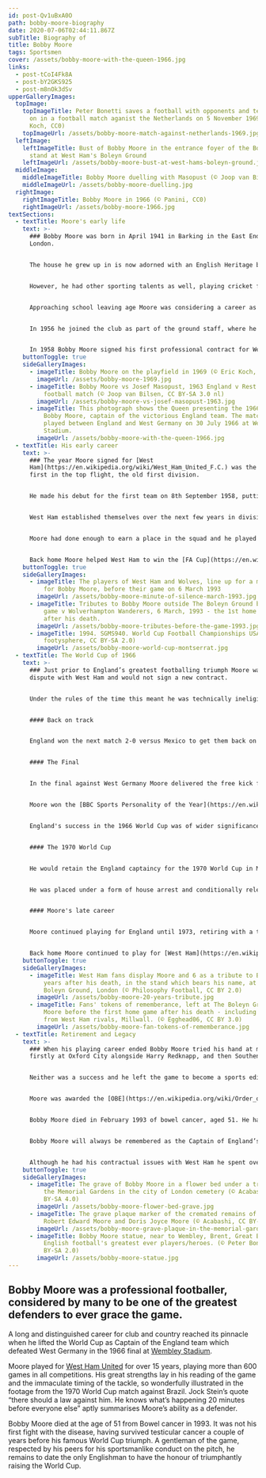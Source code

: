 ```yaml
---
id: post-Qv1uBxA0O
path: bobby-moore-biography
date: 2020-07-06T02:44:11.867Z
subTitle: Biography of
title: Bobby Moore
tags: Sportsmen
cover: /assets/bobby-moore-with-the-queen-1966.jpg
links:
  - post-tCoI4Fk8A
  - post-bY2GKS925
  - post-m8nOk3dSv
upperGalleryImages:
  topImage:
    topImageTitle: Peter Bonetti saves a football with opponents and teammates look
      on in a football match aganist the Netherlands on 5 November 1969 (© Eric
      Koch, CC0)
    topImageUrl: /assets/bobby-moore-match-against-netherlands-1969.jpg
  leftImage:
    leftImageTitle: Bust of Bobby Moore in the entrance foyer of the Bobby Moore
      stand at West Ham's Boleyn Ground
    leftImageUrl: /assets/bobby-moore-bust-at-west-hams-boleyn-ground.jpg
  middleImage:
    middleImageTitle: Bobby Moore duelling with Masopust (© Joop van Bilsen, CC0)
    middleImageUrl: /assets/bobby-moore-duelling.jpg
  rightImage:
    rightImageTitle: Bobby Moore in 1966 (© Panini, CC0)
    rightImageUrl: /assets/bobby-moore-1966.jpg
textSections:
  - textTitle: Moore's early life
    text: >-
      ### Bobby Moore was born in April 1941 in Barking in the East End of
      London.


      The house he grew up in is now adorned with an English Heritage blue plaque, the first footballer to be commemorated in this way. Moore loved his football growing up and played the game while at Barking Primary School and at Tom Hood school in Leytonstone, as well as for the Leyton district youth sides.


      However, he had other sporting talents as well, playing cricket for an Essex school’s team. Also in this cricket side was [Geoff Hurst](https://en.wikipedia.org/wiki/Geoff_Hurst), scorer of the world cup final hat-trick in 1966. English football fans will be forever relieved both Moore and Hurst ultimately chose the football route for their careers.


      Approaching school leaving age Moore was considering a career as a draughtsman when he was asked to attend coaching lessons at [West Ham](https://en.wikipedia.org/wiki/West_Ham_United_F.C.). He did not make a huge impression initially but he had an ethos to work hard on his game and to improve.


      In 1956 he joined the club as part of the ground staff, where he carried on receiving coaching and playing matches as part of the youth set-up. Senior players were heavily involved in coaching the younger players at the ‘academy’ and Moore was taken under the wing of [Malcolm Allison](https://en.wikipedia.org/wiki/Malcolm_Allison).


      In 1958 Bobby Moore signed his first professional contract for West Ham. Another influence on the young Moore was Ron Greenwood who was looking after the England Youth set up. Greenwood would later become manager at West Ham in 1961.
    buttonToggle: true
    sideGalleryImages:
      - imageTitle: Bobby Moore on the playfield in 1969 (© Eric Koch, CC BY-SA 3.0 nl)
        imageUrl: /assets/bobby-moore-1969.jpg
      - imageTitle: Bobby Moore vs Josef Masopust, 1963 England v Rest of the World
          football match (© Joop van Bilsen, CC BY-SA 3.0 nl)
        imageUrl: /assets/bobby-moore-vs-josef-masopust-1963.jpg
      - imageTitle: This photograph shows the Queen presenting the 1966 World Cup to
          Bobby Moore, captain of the victorious England team. The match was
          played between England and West Germany on 30 July 1966 at Wembley
          Stadium.
        imageUrl: /assets/bobby-moore-with-the-queen-1966.jpg
  - textTitle: His early career
    text: >-
      ### The year Moore signed for [West
      Ham](https://en.wikipedia.org/wiki/West_Ham_United_F.C.) was the club’s
      first in the top flight, the old first division.


      He made his debut for the first team on 8th September 1958, putting in an assured performance wearing the number 6 shirt in a 3-2 win against Manchester United. One man’s good fortune was another man’s bad luck as the player who made way for Moore was his mentor [Malcolm Allison](https://en.wikipedia.org/wiki/Malcolm_Allison), who had been working hard to recover from tuberculosis. Allison never played for West Ham in the top league, but graciously acknowledged the right decision had been made.


      West Ham established themselves over the next few years in division 1 and Moore was soon captaining the England youth side. He was called up to the England senior side for the first time in 1962, making his debut in a 4-0 win against Peru, the final warm up match before the 1962 World Cup finals.


      Moore had done enough to earn a place in the squad and he played in every game until England’s departure at the Quarter final stages. In 1963 he captained his country for the first time in only his 12th appearance and was given the captaincy permanently during friendlies played in 1964 when England had failed to advance to the latter stages of the European Championships.


      Back home Moore helped West Ham to win the [FA Cup](https://en.wikipedia.org/wiki/FA_Cup) in 1964 when they beat Preston North End 3-2 in the final. He would be awarded the Football Writer’s Association Footballer of the Year for that year. [Wembley](https://en.wikipedia.org/wiki/Wembley_Stadium) was going to prove to be a popular place for Moore as he returned there the following year with West Ham in the 1965 European Cup Winners Cup final, beating 1860 Munich 2-0. West Ham lost the two-leg League cup final in 1966 to West Brom, but this disappointment was about to be more than made up for.
    buttonToggle: true
    sideGalleryImages:
      - imageTitle: The players of West Ham and Wolves, line up for a minute's silence
          for Bobby Moore, before their game on 6 March 1993
        imageUrl: /assets/bobby-moore-minute-of-silence-march-1993.jpg
      - imageTitle: Tributes to Bobby Moore outside The Boleyn Ground before the home
          game v Wolverhampton Wanderers, 6 March, 1993 - the 1st home game
          after his death.
        imageUrl: /assets/bobby-moore-tributes-before-the-game-1993.jpg
      - imageTitle: 1994. SGMS940. World Cup Football Championships USA94 (©
          footysphere, CC BY-SA 2.0)
        imageUrl: /assets/bobby-moore-world-cup-montserrat.jpg
  - textTitle: The World Cup of 1966
    text: >-
      ### Just prior to England’s greatest footballing triumph Moore was in
      dispute with West Ham and would not sign a new contract.


      Under the rules of the time this meant he was technically ineligible to play for his country. Fortunately the dispute was resolved and the England Captain was able to take his place for the opening game against Uruguay, a disappointing goalless draw.


      #### Back on track


      England won the next match 2-0 versus Mexico to get them back on track, progressing out of the group and on to the final. Moore was ever present through the tournament, a calm and inspiring figure at the back.


      #### The Final


      In the final against West Germany Moore delivered the free kick from which [Geoff Hurst](https://en.wikipedia.org/wiki/Geoff_Hurst) headed the equaliser, bringing England back in to a game they went on to win 4-2 after extra-time. Ever the sporting gentleman Moore cleaned off his muddy hands before shaking the Queen’s hand and accepting the World Cup trophy from her. Bobby Moore had achieved every young footballer’s dream.


      Moore won the [BBC Sports Personality of the Year](https://en.wikipedia.org/wiki/BBC_Sports_Personality_of_the_Year_Award) award in 1966, the first footballer to do so.


      England's success in the 1966 World Cup was of wider significance in a decade in which the nation seemed to find its feet [post-World War Two](https://greatestbritons.com/british-history-timeline.html#1).


      #### The 1970 World Cup


      He would retain the England captaincy for the 1970 World Cup in Mexico, though controversy was to strike first. Days before the tournament was due to begin Moore was falsely accused of stealing an emerald bracelet while in Bogota, Colombia.


      He was placed under a form of house arrest and conditionally released just three days before the World Cup, though he was later cleared of the charge. It was far from the ideal preparations, but performances such as the one against Brazil and his laser-like precision tackle on Jarzhinio during that game showed Moore at his best. However, England could not repeat the feats of 1966, losing to West Germany in the quarter-finals 3-2 after extra-time.


      #### Moore's late career


      Moore continued playing for England until 1973, retiring with a then record 108 caps. He had overtaken teammate [Bobby Charlton's](https://greatestbritons.com/bobby-charlton-biography.html) record of 106 caps earlier that year. The record is now held by goal keeper Peter Shilton, who won 125 caps, with Moore sixth on the list.


      Back home Moore continued to play for [West Ham](https://en.wikipedia.org/wiki/West_Ham_United_F.C.) until 1974 when he left to join Fulham, where he remained until 1977. In one of those twists of fate the game often throws up Fulham reached the [FA Cup](https://en.wikipedia.org/wiki/FA_Cup) final in 1975, with the opponents at [Wembley Stadium](https://en.wikipedia.org/wiki/Wembley_Stadium) Moore’s former club of so many years, West Ham. Fulham lost 2-0 and following his spell there, Moore crossed the Atlantic and played for a couple of teams in the US.
    buttonToggle: true
    sideGalleryImages:
      - imageTitle: West Ham fans display Moore and 6 as a tribute to Bobby Moore twenty
          years after his death, in the stand which bears his name, at The
          Boleyn Ground, London (© Philosophy Football, CC BY 2.0)
        imageUrl: /assets/bobby-moore-20-years-tribute.jpg
      - imageTitle: Fans' tokens of rememberance, left at The Boleyn Ground for Bobby
          Moore before the first home game after his death - including those
          from West Ham rivals, Millwall. (© Egghead06, CC BY 3.0)
        imageUrl: /assets/bobby-moore-fan-tokens-of-rememberance.jpg
  - textTitle: Retirement and Legacy
    text: >-
      ### When his playing career ended Bobby Moore tried his hand at managing,
      firstly at Oxford City alongside Harry Redknapp, and then Southend.


      Neither was a success and he left the game to become a sports editor in 1986, a position he held until 1990 when he moved in to radio commentary. Yet he remained a popular and well respected figure and was one of a number of footballers who appeared in the film Escape to Victory.


      Moore was awarded the [OBE](https://en.wikipedia.org/wiki/Order_of_the_British_Empire) in 1967, just one of many accolades he would receive, including induction in to the football hall of fame in 2002. In 2007 his services to English football were recognised when a statue of Moore was unveiled outside the new [Wembley Stadium](https://en.wikipedia.org/wiki/Wembley_Stadium), while the following year West Ham retired the number 6 shirt in honour of their former Captain, 50 years after his debut for the club.


      Bobby Moore died in February 1993 of bowel cancer, aged 51. He had been married twice, meeting his first wife Tina in 1957 and marrying his second wife Stephanie in 1991. He had two children from his first marriage. Following his death Stephanie worked with Cancer Research to set up the [Bobby Moore Fund](https://www.cancerresearchuk.org/get-involved/become-a-partner/our-charity-partners/bobby-moore-fund), raising money and public awareness to help with life-saving research in to bowel cancer. To date over £27 million has been raised by the fund.


      Bobby Moore will always be remembered as the Captain of England’s first and so far only World Cup winning team. Of his 108 international appearances 90 of them were as Captain. Indeed England’s World Cup winning manager Alf Ramsey called Moore “the spirit and heartbeat of the team” without whom they would not have been victorious.


      Although he had his contractual issues with West Ham he spent over 15 years at the club, a time span almost unheard of in the modern game. One of the finest players ever, [Pele](https://en.wikipedia.org/wiki/Pel%C3%A9), referred to Bobby Moore as the greatest defender he ever played against, and one of the most iconic pictures from the 1970 World Cup shows the respect and admiration between two opponents as they swapped shirts following the Brazil versus England game.
    buttonToggle: true
    sideGalleryImages:
      - imageTitle: The grave of Bobby Moore in a flower bed under a tree in the lawn of
          the Memorial Gardens in the city of London cemetery (© Acabashi, CC
          BY-SA 4.0)
        imageUrl: /assets/bobby-moore-flower-bed-grave.jpg
      - imageTitle: The grave plaque marker of the cremated remains of Bobby Moore, and
          Robert Edward Moore and Doris Joyce Moore (© Acabashi, CC BY-SA 4.0)
        imageUrl: /assets/bobby-moore-grave-plaque-in-the-memorial-gardens.jpg
      - imageTitle: Bobby Moore statue, near to Wembley, Brent, Great Britain. One of
          English football's greatest ever players/heroes. (© Peter Bonnett, CC
          BY-SA 2.0)
        imageUrl: /assets/bobby-moore-statue.jpg
---
```

## Bobby Moore was a professional footballer, considered by many to be one of the greatest defenders to ever grace the game.

A long and distinguished career for club and country reached its pinnacle when he lifted the World Cup as Captain of the England team which defeated West Germany in the 1966 final at [Wembley Stadium](https://en.wikipedia.org/wiki/Wembley_Stadium).

Moore played for [West Ham United](https://en.wikipedia.org/wiki/West_Ham_United_F.C.) for over 15 years, playing more than 600 games in all competitions. His great strengths lay in his reading of the game and the immaculate timing of the tackle, so wonderfully illustrated in the footage from the 1970 World Cup match against Brazil. Jock Stein’s quote “there should a law against him. He knows what’s happening 20 minutes before everyone else” aptly summarises Moore’s ability as a defender.

Bobby Moore died at the age of 51 from Bowel cancer in 1993. It was not his first fight with the disease, having survived testicular cancer a couple of years before his famous World Cup triumph. A gentleman of the game, respected by his peers for his sportsmanlike conduct on the pitch, he remains to date the only Englishman to have the honour of triumphantly raising the World Cup.